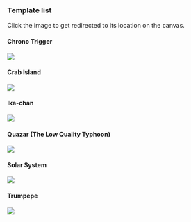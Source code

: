 ### Template list
Click the image to get redirected to its location on the canvas.

#### Chrono Trigger
[![](https://github.com/LowQuality/Minimap/blob/master/images/ChronoTrigger.png)](http://pixelcanvas.io/@2949,866)

#### Crab Island
[![](https://github.com/LowQuality/Minimap/blob/master/images/CrabIsland.png)](http://pixelcanvas.io/@721,49)

#### Ika-chan
[![](https://github.com/LowQuality/Minimap/blob/master/images/Ika-chan.png)](http://pixelcanvas.io/@5784,2500)

#### Quazar (The Low Quality Typhoon)
[![](https://github.com/LowQuality/Minimap/blob/master/images/Quazar.png)](http://pixelcanvas.io/@0091,5603)

#### Solar System
[![](https://github.com/LowQuality/Minimap/blob/master/images/SolarSystem.png)](http://pixelcanvas.io/@9461,-3501)

#### Trumpepe
[![](https://github.com/LowQuality/Minimap/blob/master/images/Trumpepe.png)](http://pixelcanvas.io/@-2749,2923)
